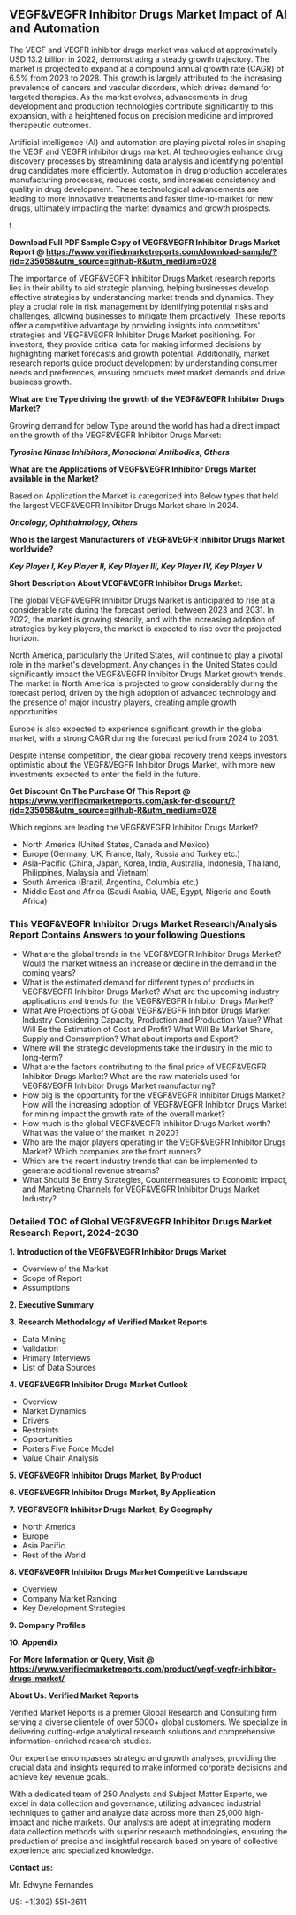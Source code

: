 <h2>VEGF&VEGFR Inhibitor Drugs Market Impact of AI and Automation</h2><p>The VEGF and VEGFR inhibitor drugs market was valued at approximately USD 13.2 billion in 2022, demonstrating a steady growth trajectory. The market is projected to expand at a compound annual growth rate (CAGR) of 6.5% from 2023 to 2028. This growth is largely attributed to the increasing prevalence of cancers and vascular disorders, which drives demand for targeted therapies. As the market evolves, advancements in drug development and production technologies contribute significantly to this expansion, with a heightened focus on precision medicine and improved therapeutic outcomes.</p><p>Artificial intelligence (AI) and automation are playing pivotal roles in shaping the VEGF and VEGFR inhibitor drugs market. AI technologies enhance drug discovery processes by streamlining data analysis and identifying potential drug candidates more efficiently. Automation in drug production accelerates manufacturing processes, reduces costs, and increases consistency and quality in drug development. These technological advancements are leading to more innovative treatments and faster time-to-market for new drugs, ultimately impacting the market dynamics and growth prospects.</p>t</p><p id="" class=""><strong>Download Full PDF Sample Copy of VEGF&VEGFR Inhibitor Drugs Market Report @ <a href="https://www.verifiedmarketreports.com/download-sample/?rid=235058&utm_source=github-R&utm_medium=028" target="_blank">https://www.verifiedmarketreports.com/download-sample/?rid=235058&utm_source=github-R&utm_medium=028</a></strong></p><p>The importance of&nbsp;VEGF&VEGFR Inhibitor Drugs Market research reports lies in their ability to aid strategic planning, helping businesses develop effective strategies by understanding market trends and dynamics. They play a crucial role in risk management by identifying potential risks and challenges, allowing businesses to mitigate them proactively. These reports offer a competitive advantage by providing insights into competitors' strategies and VEGF&VEGFR Inhibitor Drugs Market positioning. For investors, they provide critical data for making informed decisions by highlighting market forecasts and growth potential. Additionally, market research reports guide product development by understanding consumer needs and preferences, ensuring products meet market demands and drive business growth.</p><p><strong>What are the&nbsp;Type driving the growth of the VEGF&VEGFR Inhibitor Drugs Market?</strong></p><p id="" class="">Growing demand for below Type around the world has had a direct impact on the growth of the VEGF&VEGFR Inhibitor Drugs Market:</p><em><strong>Tyrosine Kinase Inhibitors, Monoclonal Antibodies, Others</strong></em></p><strong>What are the&nbsp;Applications&nbsp;of VEGF&VEGFR Inhibitor Drugs Market available in the Market?</strong></p><p id="" class="">Based on Application the Market is categorized into Below types that held the largest VEGF&VEGFR Inhibitor Drugs Market share In 2024.</p><em><strong>Oncology, Ophthalmology, Others</strong></em></p><strong>Who is the largest Manufacturers of VEGF&VEGFR Inhibitor Drugs Market worldwide?</strong></p><p><em><strong>Key Player I, Key Player II, Key Player III, Key Player IV, Key Player V</strong></em></p><p id="" class=""><strong>Short Description About VEGF&VEGFR Inhibitor Drugs Market:</strong></p><p>The global VEGF&VEGFR Inhibitor Drugs Market is anticipated to rise at a considerable rate during the forecast period, between 2023 and 2031. In 2022, the market is growing steadily, and with the increasing adoption of strategies by key players, the market is expected to rise over the projected horizon.</p><p>North America, particularly the United States, will continue to play a pivotal role in the market's development. Any changes in the United States could significantly impact the VEGF&VEGFR Inhibitor Drugs Market growth trends. The market in North America is projected to grow considerably during the forecast period, driven by the high adoption of advanced technology and the presence of major industry players, creating ample growth opportunities.</p><p>Europe is also expected to experience significant growth in the global market, with a strong CAGR during the forecast period from 2024 to 2031.</p><p>Despite intense competition, the clear global recovery trend keeps investors optimistic about the VEGF&VEGFR Inhibitor Drugs Market, with more new investments expected to enter the field in the future.</p><p id="" class=""><strong>Get Discount On The Purchase Of This Report @ <a href="https://www.verifiedmarketreports.com/ask-for-discount/?rid=235058&utm_source=github-R&utm_medium=028" target="_blank">https://www.verifiedmarketreports.com/ask-for-discount/?rid=235058&utm_source=github-R&utm_medium=028</a></strong></p>Which regions are leading the VEGF&VEGFR Inhibitor Drugs Market?</p><ul><li>North America (United States, Canada and Mexico)</li><li>Europe (Germany, UK, France, Italy, Russia and Turkey etc.)</li><li>Asia-Pacific (China, Japan, Korea, India, Australia, Indonesia, Thailand, Philippines, Malaysia and Vietnam)</li><li>South America (Brazil, Argentina, Columbia etc.)</li><li>Middle East and Africa (Saudi Arabia, UAE, Egypt, Nigeria and South Africa)</li></ul><h3 id="" class="">This VEGF&VEGFR Inhibitor Drugs Market Research/Analysis Report Contains Answers to your following Questions</h3><ul><li>What are the global trends in the VEGF&VEGFR Inhibitor Drugs Market? Would the market witness an increase or decline in the demand in the coming years?</li><li>What is the estimated demand for different types of products in VEGF&VEGFR Inhibitor Drugs Market? What are the upcoming industry applications and trends for the VEGF&VEGFR Inhibitor Drugs Market?</li><li>What Are Projections of Global VEGF&VEGFR Inhibitor Drugs Market Industry Considering Capacity, Production and Production Value? What Will Be the Estimation of Cost and Profit? What Will Be Market Share, Supply and Consumption? What about imports and Export?</li><li>Where will the strategic developments take the industry in the mid to long-term?</li><li>What are the factors contributing to the final price of VEGF&VEGFR Inhibitor Drugs Market? What are the raw materials used for VEGF&VEGFR Inhibitor Drugs Market manufacturing?</li><li>How big is the opportunity for the VEGF&VEGFR Inhibitor Drugs Market? How will the increasing adoption of VEGF&VEGFR Inhibitor Drugs Market for mining impact the growth rate of the overall market?</li><li>How much is the global VEGF&VEGFR Inhibitor Drugs Market worth? What was the value of the market In 2020?</li><li>Who are the major players operating in the VEGF&VEGFR Inhibitor Drugs Market? Which companies are the front runners?</li><li>Which are the recent industry trends that can be implemented to generate additional revenue streams?</li><li>What Should Be Entry Strategies, Countermeasures to Economic Impact, and Marketing Channels for VEGF&VEGFR Inhibitor Drugs Market Industry?</li></ul><h3 id="" class="">Detailed TOC of Global VEGF&VEGFR Inhibitor Drugs Market Research Report, 2024-2030</h3><p id="" class=""><strong>1. Introduction of the VEGF&VEGFR Inhibitor Drugs Market</strong></p><ul><li>Overview of the Market</li><li>Scope of Report</li><li>Assumptions</li></ul><p id="" class=""><strong>2. Executive Summary</strong></p><p id="" class=""><strong>3. Research Methodology of Verified Market Reports</strong></p><ul><li>Data Mining</li><li>Validation</li><li>Primary Interviews</li><li>List of Data Sources</li></ul><p id="" class=""><strong>4. VEGF&VEGFR Inhibitor Drugs Market Outlook</strong></p><ul><li>Overview</li><li>Market Dynamics</li><li>Drivers</li><li>Restraints</li><li>Opportunities</li><li>Porters Five Force Model</li><li>Value Chain Analysis</li></ul><p id="" class=""><strong>5. VEGF&VEGFR Inhibitor Drugs Market, By Product</strong></p><p id="" class=""><strong>6. VEGF&VEGFR Inhibitor Drugs Market, By Application</strong></p><p id="" class=""><strong>7. VEGF&VEGFR Inhibitor Drugs Market, By Geography</strong></p><ul><li>North America</li><li>Europe</li><li>Asia Pacific</li><li>Rest of the World</li></ul><p id="" class=""><strong>8. VEGF&VEGFR Inhibitor Drugs Market Competitive Landscape</strong></p><ul><li>Overview</li><li>Company Market Ranking</li><li>Key Development Strategies</li></ul><p id="" class=""><strong>9. Company Profiles</strong></p><p id="" class=""><strong>10. Appendix</strong></p><p id="" class=""><strong>For More Information or Query, Visit @ <a href="https://www.verifiedmarketreports.com/product/vegf-vegfr-inhibitor-drugs-market/" target="_blank">https://www.verifiedmarketreports.com/product/vegf-vegfr-inhibitor-drugs-market/</a></strong></p><p id="" class=""><strong>About Us: Verified Market Reports</strong></p><p id="" class="">Verified Market Reports is a premier Global Research and Consulting firm serving a diverse clientele of over 5000+ global customers. We specialize in delivering cutting-edge analytical research solutions and comprehensive information-enriched research studies.</p><p id="" class="">Our expertise encompasses strategic and growth analyses, providing the crucial data and insights required to make informed corporate decisions and achieve key revenue goals.</p><p id="" class="">With a dedicated team of 250 Analysts and Subject Matter Experts, we excel in data collection and governance, utilizing advanced industrial techniques to gather and analyze data across more than 25,000 high-impact and niche markets. Our analysts are adept at integrating modern data collection methods with superior research methodologies, ensuring the production of precise and insightful research based on years of collective experience and specialized knowledge.</p><p id="" class=""><strong>Contact us:</strong></p><p id="" class="">Mr. Edwyne Fernandes</p><p id="" class="">US: +1(302) 551-2611</p>